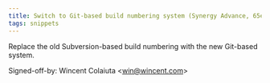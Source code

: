 ```yaml
---
title: Switch to Git-based build numbering system (Synergy Advance, 65e8d69)
tags: snippets
---
```


Replace the old Subversion-based build numbering with the new Git-based system.

Signed-off-by: Wincent Colaiuta &lt;win@wincent.com&gt;
